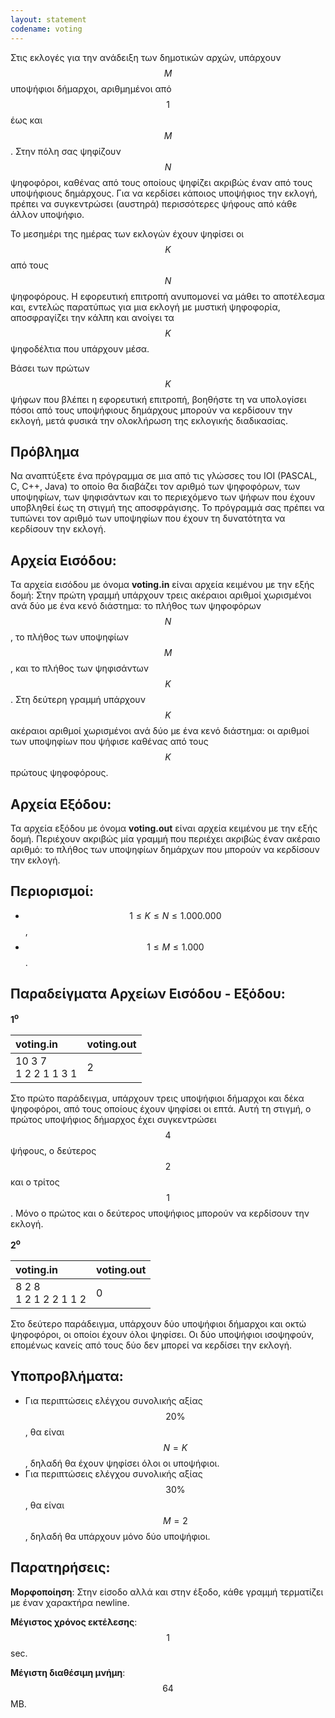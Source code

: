 ```yaml
---
layout: statement
codename: voting
---
```


Στις εκλογές για την ανάδειξη των δημοτικών αρχών, υπάρχουν $$M$$
υποψήφιοι δήμαρχοι, αριθμημένοι από $$1$$ έως και $$M$$. Στην πόλη σας ψηφίζουν $$N$$ ψηφοφόροι, καθένας από τους οποίους ψηφίζει ακριβώς έναν από τους υποψήφιους δημάρχους. Για να κερδίσει κάποιος υποψήφιος την εκλογή, πρέπει να συγκεντρώσει (αυστηρά) περισσότερες ψήφους από κάθε άλλον υποψήφιο.

Το μεσημέρι της ημέρας των εκλογών έχουν ψηφίσει οι $$K$$ από τους $$N$$ ψηφοφόρους. Η εφορευτική επιτροπή ανυπομονεί να μάθει το αποτέλεσμα και, εντελώς παρατύπως για μια εκλογή με μυστική ψηφοφορία, αποσφραγίζει την κάλπη και ανοίγει τα $$K$$ ψηφοδέλτια που υπάρχουν μέσα.

Βάσει των πρώτων $$K$$ ψήφων που βλέπει η εφορευτική επιτροπή, βοηθήστε τη να υπολογίσει πόσοι από τους υποψήφιους δημάρχους μπορούν να κερδίσουν την εκλογή, μετά φυσικά την ολοκλήρωση της εκλογικής διαδικασίας.


## Πρόβλημα

Να αναπτύξετε ένα πρόγραμμα σε μια από τις γλώσσες του IOI (PASCAL, C, C++, Java) το οποίο θα διαβάζει τον αριθμό των ψηφοφόρων, των υποψηφίων, των ψηφισάντων και το
περιεχόμενο των ψήφων που έχουν υποβληθεί έως τη στιγμή της αποσφράγισης. Το πρόγραμμά σας πρέπει να τυπώνει τον αριθμό των υποψηφίων που έχουν τη δυνατότητα να κερδίσουν την εκλογή.

## Αρχεία Εισόδου:

Τα αρχεία εισόδου με όνομα **voting.in** είναι αρχεία κειμένου με την εξής δομή: Στην πρώτη γραμμή υπάρχουν τρεις ακέραιοι αριθμοί χωρισμένοι ανά δύο με ένα κενό διάστημα: το πλήθος των ψηφοφόρων $$N$$, το πλήθος των υποψηφίων $$M$$, και το πλήθος των ψηφισάντων $$K$$. Στη δεύτερη γραμμή υπάρχουν $$K$$ ακέραιοι αριθμοί χωρισμένοι ανά δύο με ένα κενό διάστημα: οι αριθμοί των υποψηφίων που ψήφισε καθένας από τους $$K$$ πρώτους ψηφοφόρους.

## Αρχεία Εξόδου:

Τα αρχεία εξόδου με όνομα **voting.out** είναι αρχεία κειμένου με την εξής δομή. Περιέχουν ακριβώς μία γραμμή που περιέχει ακριβώς έναν ακέραιο αριθμό: το πλήθος των υποψηφίων δημάρχων που μπορούν να κερδίσουν την εκλογή.

## Περιορισμοί:

 - $$1 \leq K \leq N \leq 1.000.000$$,
 - $$1 \leq M \leq 1.000$$.

## Παραδείγματα Αρχείων Εισόδου - Εξόδου:

**1<sup>o</sup>**

| **voting.in**      | **voting.out** |
| :--- | :--- |
| 10 3 7<br>1 2 2 1 1 3 1 | 2 |

Στο πρώτο παράδειγμα, υπάρχουν τρεις υποψήφιοι δήμαρχοι και δέκα ψηφοφόροι, από τους οποίους έχουν ψηφίσει οι επτά. Αυτή τη στιγμή, ο πρώτος υποψήφιος δήμαρχος έχει συγκεντρώσει $$4$$ ψήφους, ο δεύτερος $$2$$ και ο τρίτος $$1$$. Μόνο ο πρώτος και ο δεύτερος υποψήφιος μπορούν να κερδίσουν την εκλογή.

**2<sup>o</sup>**

| **voting.in**      | **voting.out** |
| :--- | :--- |
| 8 2 8<br>1 2 1 2 2 1 1 2 | 0 |

Στο δεύτερο παράδειγμα, υπάρχουν δύο υποψήφιοι δήμαρχοι και οκτώ ψηφοφόροι, οι οποίοι έχουν όλοι ψηφίσει. Οι δύο υποψήφιοι ισοψηφούν, επομένως κανείς από τους δύο δεν μπορεί να κερδίσει την εκλογή.

## Υποπροβλήματα:

 - Για περιπτώσεις ελέγχου συνολικής αξίας $$20\%$$, θα είναι $$N = K$$, δηλαδή θα έχουν ψηφίσει όλοι οι υποψήφιοι.
 - Για περιπτώσεις ελέγχου συνολικής αξίας $$30\%$$, θα είναι $$M = 2$$, δηλαδή θα υπάρχουν μόνο δύο υποψήφιοι.

## Παρατηρήσεις:

**Μορφοποίηση**: Στην είσοδο αλλά και στην έξοδο, κάθε γραμμή τερματίζει με έναν χαρακτήρα newline.

**Μέγιστος χρόνος εκτέλεσης**: $$1$$ sec.

**Μέγιστη διαθέσιμη μνήμη**: $$64$$ MB.
